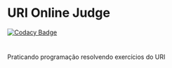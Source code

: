 # URI Online Judge

[![Codacy Badge](https://api.codacy.com/project/badge/Grade/90c10b7f72bd4f6ca46372a8ee78a27e)](https://www.codacy.com/app/FelipeWayne/URI_Online_Judge?utm_source=github.com&utm_medium=referral&utm_content=FelipeWayne/URI_Online_Judge&utm_campaign=badger)
#
Praticando programação resolvendo exercícios do URI 
